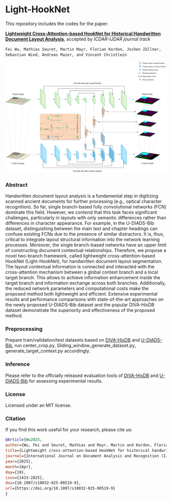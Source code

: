 # Light-HookNet

This repository includes the codes for the paper:
 
[**Lightweight Cross-Attention-based HookNet for Historical Handwritten Document Layout Analysis**](https://link.springer.com/article/10.1007/s10032-025-00519-9), accepted by *ICDAR-IJDAR journal track*

$\texttt{Fei Wu, Mathias Seuret, Martin Mayr, Florian Kordon, Jochen Zöllner, Sebastian Wind, Andreas Maier, and Vincent Christlein}$

![](fig.png)

### Abstract
Handwritten document layout analysis is a fundamental step in digitizing scanned ancient documents for further processing (e.g., optical character recognition). So far, single branch-based fully convolutional networks (FCN) dominate this field. However, we contend that this task faces significant challenges, particularly in layouts with only semantic differences rather than differences in character appearance. For example, in the U-DIADS-Bib dataset, distinguishing between the main text and chapter headings can confuse existing FCNs due to the presence of similar distractors. It is, thus, critical to integrate layout structural information into the network learning processes. Moreover, the single branch-based networks have an upper limit of constructing document contextual relationships. Therefore, we propose a novel two-branch framework, called lightweight cross-attention-based HookNet (Light-HookNet), for handwritten document layout segmentation. The layout contextual information is connected and interacted with the cross-attention mechanism between a global context branch and a local target branch. This allows to achieve information enhancement inside the target branch and information exchange across both branches. Additionally, the reduced network parameters and computational costs make the proposed method both lightweight and efficient. Extensive experimental results and performance comparisons with state-of-the-art approaches on the newly proposed U-DIADS-Bib dataset and the popular DIVA-HisDB dataset demonstrate the superiority and effectiveness of the proposed method.

### Preprocessing
Prepare train/validation/test datasets based on [DIVA-HisDB](https://diuf.unifr.ch/main/hisdoc/diva-hisdb.html) and [U-DIADS-Bib](https://sites.google.com/view/avml-lab-udiadsbib/home), run center_crop.py, Sliding_window_generate_dataset.py, generate_target_context.py accordingly.

### Inference
Please refer to the officially released evaluation tools of [DIVA-HisDB](https://github.com/DIVA-DIA/DIVA_Layout_Analysis_Evaluator) and [U-DIADS-Bib](https://ai4ch.uniud.it/udiadscomp/data.html) for assessing experimental results.

### License
Licensed under an MIT license.

### Citation
If you find this work useful for your research, please cite us:
```bibtex
@Article{Wu2025,
author={Wu, Fei and Seuret, Mathias and Mayr, Martin and Kordon, Florian and Z{\"o}llner, Jochen and Wind, Sebastian and Maier, Andreas and Christlein, Vincent},
title={Lightweight cross-attention-based HookNet for historical handwritten document layout analysis},
journal={International Journal on Document Analysis and Recognition (IJDAR)},
year={2025},
month={Apr},
day={19},
issn={1433-2825},
doi={10.1007/s10032-025-00519-9},
url={https://doi.org/10.1007/s10032-025-00519-9}
}

```

